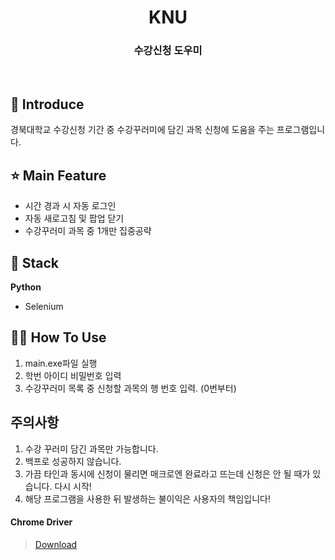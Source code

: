 <h1 align="middle">KNU</h1>
<h3 align="middle">수강신청 도우미</h3>
<br/>

## 📝 Introduce

경북대학교 수강신청 기간 중 수강꾸러미에 담긴 과목 신청에 도움을 주는 프로그램입니다.

## ⭐ Main Feature

- 시간 경과 시 자동 로그인
- 자동 새로고침 및 팝업 닫기
- 수강꾸러미 과목 중 1개만 집중공략

## 🔧 Stack

**Python**

- Selenium


## 🙋‍♂️ How To Use

1. main.exe파일 실행
2. 학번 아이디 비밀번호 입력
3. 수강꾸러미 목록 중 신청할 과목의 행 번호 입력. (0번부터)


## 주의사항

1. 수강 꾸러미 담긴 과목만 가능합니다.
2. 백프로 성공하지 않습니다.
3. 가끔 타인과 동시에 신청이 물리면 매크로엔 완료라고 뜨는데 신청은 안 될 때가 있습니다. 다시 시작!
4. 해당 프로그램을 사용한 뒤 발생하는 불이익은 사용자의 책임입니다!

#### Chrome Driver 
> [Download](https://chromedriver.chromium.org/downloads)
